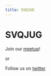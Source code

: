 ```yaml
---
title: SVQJUG
---
```

# SVQJUG

Join our [meetup](https://www.meetup.com/SVQJUG/)!

or

Follow us on [twitter](https://twitter.com/SVQJUG)
